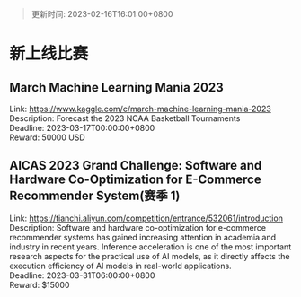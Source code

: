 > 更新时间: 2023-02-16T16:01:00+0800 

# 新上线比赛


## March Machine Learning Mania 2023
Link: https://www.kaggle.com/c/march-machine-learning-mania-2023  
Description: Forecast the 2023 NCAA Basketball Tournaments  
Deadline: 2023-03-17T00:00:00+0800  
Reward: 50000 USD  

## AICAS 2023 Grand Challenge: Software and Hardware Co-Optimization for E-Commerce Recommender System(赛季 1)
Link: https://tianchi.aliyun.com/competition/entrance/532061/introduction  
Description: Software and hardware co-optimization for e-commerce recommender systems has gained increasing attention in academia and industry in recent years. Inference acceleration is one of the most important research aspects for the practical use of AI models, as it directly affects the execution efficiency of AI models in real-world applications.  
Deadline: 2023-03-31T06:00:00+0800  
Reward: $15000  

